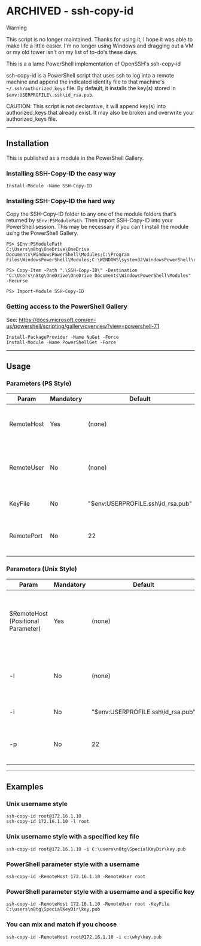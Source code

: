 # ARCHIVED - ssh-copy-id

> [!WARNING]
> This script is no longer maintained. Thanks for using it, I hope it was able to make life a little easier. I'm no longer using Windows and dragging out a VM or my old tower isn't on my list of to-do's these days.

This is a a lame PowerShell implementation of OpenSSH's ssh-copy-id

ssh-copy-id is a PowerShell script that uses ssh to log into a remote machine and append the
indicated identity file to that machine's `~/.ssh/authorized_keys` file. By default, it installs the key(s) stored in `$env:USERPROFILE\.ssh\id_rsa.pub`.

CAUTION: This script is not declarative, it will append key(s) into authorized_keys that already exist. It may also be broken and overwrite your authorized_keys file.

---

## Installation

This is published as a module in the PowerShell Gallery.

### Installing SSH-Copy-ID the easy way

    Install-Module -Name SSH-Copy-ID

### Installing SSH-Copy-ID the hard way

Copy the SSH-Copy-ID folder to any one of the module folders that's returned by `$Env:PSModulePath`. Then import SSH-Copy-ID into your PowerShell session. This may be necessary if you can't install the module using the PowerShell Gallery. 

    PS> $Env:PSModulePath
    C:\Users\n8tg\OneDrive\OneDrive Documents\WindowsPowerShell\Modules;C:\Program Files\WindowsPowerShell\Modules;C:\WINDOWS\system32\WindowsPowerShell\v1.0\Modules

    PS> Copy-Item -Path ".\SSH-Copy-ID\" -Destination "C:\Users\n8tg\OneDrive\OneDrive Documents\WindowsPowerShell\Modules" -Recurse

    PS> Import-Module SSH-Copy-ID

### Getting access to the PowerShell Gallery

See: <https://docs.microsoft.com/en-us/powershell/scripting/gallery/overview?view=powershell-7.1>

    Install-PackageProvider -Name NuGet -Force
    Install-Module -Name PowerShellGet -Force

---

## Usage

### Parameters (PS Style)

Param | Mandatory | Default | Description
------|-----------|---------|------------
RemoteHost | Yes | (none) | Specifies the IP or DNS name of the machine to install the public key on.
RemoteUser | No |(none) | Specifies which user's authorized_keys file that the key will be installed under.
KeyFile | No | "$env:USERPROFILE\.ssh\id_rsa.pub" | A path of the keyfile to be installed.
RemotePort | No | 22 | SSH will attempt to connect to this port on the remote host.

### Parameters (Unix Style)

Param | Mandatory | Default | Description
------|-----------|---------|------------
$RemoteHost (Positional Parameter) | Yes | (none) | Specifies the IP or DNS name of the machine to install the public key on. Used without referencing a parameter flag.
-l | No |(none) | Specifies which user's authorized_keys file that the key will be installed under.
-i | No | "$env:USERPROFILE\.ssh\id_rsa.pub" | A path of the keyfile to be installed.
-p | No | 22 | SSH will attempt to connect to this port on the remote host.

---

## Examples

### Unix username style

    ssh-copy-id root@172.16.1.10 
    ssh-copy-id 172.16.1.10 -l root 

### Unix username style with a specified key file

    ssh-copy-id root@172.16.1.10 -i C:\users\n8tg\SpecialKeyDir\key.pub

### PowerShell parameter style with a username

    ssh-copy-id -RemoteHost 172.16.1.10 -RemoteUser root  

### PowerShell parameter style with a username and a specific key

    ssh-copy-id -RemoteHost 172.16.1.10 -RemoteUser root -KeyFile C:\users\n8tg\SpecialKeyDir\key.pub

### You can mix and match if you choose

    ssh-copy-id -RemoteHost root@172.16.1.10 -i c:\why\key.pub
